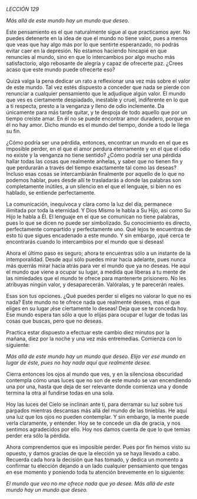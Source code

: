 *LECCIÓN 129*

*Más allá de este mundo hay un mundo que deseo.*

Este pensamiento es el que naturalmente sigue al que practicamos ayer. No puedes detenerte en la idea de que el mundo no tiene valor, pues a menos que veas que hay algo más por lo que sentirte esperanzado, no podrás evitar caer en la depresión. No estamos haciendo hincapié en que renuncies al mundo, sino en que lo intercambios por algo mucho más satisfactorio, algo rebosante de alegría y capaz de ofrecerte paz. ¿Crees acaso que este mundo puede ofrecerte eso?

Quizá valga la pena dedicar un rato a reflexionar una vez más sobre el valor de este mundo. Tal vez estés dispuesto a conceder que nada se pierde con renunciar a cualquier pensamiento que le adjudique algún valor. El mundo que ves es ciertamente despiadado, inestable y cruel, indiferente en lo que a ti respecta, presto a la venganza y lleno de odio inclemente. Da únicamente para más tarde quitar, y te despoja de todo aquello que por un tiempo creíste amar. En él no se puede encontrar amor duradero, porque en él no hay amor. Dicho mundo es el mundo del tiempo, donde a todo le llega su fin.

¿Cómo podría ser una pérdida, entonces, encontrar un mundo en el que es imposible perder, en el que el amor perdura eternamente y en el que el odio no existe y la venganza no tiene sentido? ¿Cómo podría ser una pérdida hallar todas las cosas que realmente anhelas, y saber que no tienen fin y que perdurarán a través del tiempo exactamente tal como las deseas? Incluso esas cosas se intercambiarán finalmente por aquello de lo que no podemos hablar, pues desde allí te trasladarás a donde las palabras son completamente inútiles, a un silencio en el que el lenguaje, si bien no es hablado, se entiende perfectamente.

La comunicación, inequívoca y clara como la luz del día, permanece ilimitada por toda la eternidad. Y Dios Mismo le habla a Su Hijo, así como Su Hijo le habla a Él. El lenguaje en el que se comunican no tiene palabras, pues lo que se dicen no puede ser simbolizado. Su conocimiento es directo, perfectamente compartido y perfectamente uno. Qué lejos te encuentras de esto tú que sigues encadenado a este mundo. Y sin embargo, ¡qué cerca te encontrarás cuando lo intercambios por el mundo que si deseas!

Ahora el último paso es seguro; ahora te encuentras sólo a un instante de la intemporalidad. Desde aquí sólo puedes mirar hacia adelante, pues nunca más querrás mirar hacia atrás para ver el mundo que ya no deseas. He aquí el mundo que viene a ocupar su lugar, a medida que liberas a tu mente de las nimiedades que el mundo te ofrece para mantenerte prisionero. No les atribuyas ningún valor, y desaparecerán. Valóralas, y te parecerán reales.

Esas son tus opciones. ¿Qué puedes perder si eliges no valorar lo que no es nada? Este mundo no te ofrece nada que realmente desees, mas el que eliges en su lugar ¡ése ciertamente lo deseas! Deja que se te conceda hoy. Ese mundo espera tan sólo a que lo elijas para ocupar el lugar de todas las cosas que buscas, pero que no deseas.

Practica estar dispuesto a efectuar este cambio diez minutos por la mañana, diez por la noche y una vez más entremedias. Comienza con lo siguiente:

_Más allá de este mundo hay un mundo que deseo. Elijo ver ese mundo en lugar de éste, pues no hay nada aquí que realmente desee._

Cierra entonces los ojos al mundo que ves, y en la silenciosa obscuridad contempla cómo unas luces que no son de este mundo se van encendiendo una por una, hasta que deja de ser relevante donde comienza una y donde termina la otra al fundirse todas en una sola.

Hoy las luces del Cielo se inclinan ante ti, para derramar su luz sobre tus párpados mientras descansas más allá del mundo de las tinieblas. He aquí una luz que los ojos no pueden contemplar. Y sin embargo, la mente puede verla claramente, y entender. Hoy se te concede un día de gracia, y nos sentimos agradecidos por ello. Hoy nos damos cuenta de que lo que temías perder era sólo la pérdida.

Ahora comprendemos que es imposible perder. Pues por fin hemos visto su opuesto, y damos gracias de que la elección ya se haya llevado a cabo. Recuerda cada hora la decisión que has tomado, y dedica un momento a confirmar tu elección dejando a un lado cualquier pensamiento que tengas en ese momento y poniendo toda tu atención brevemente en lo siguiente:

_El mundo que veo no me ofrece nada que yo desee. Más allá de este mundo hay un mundo que deseo._